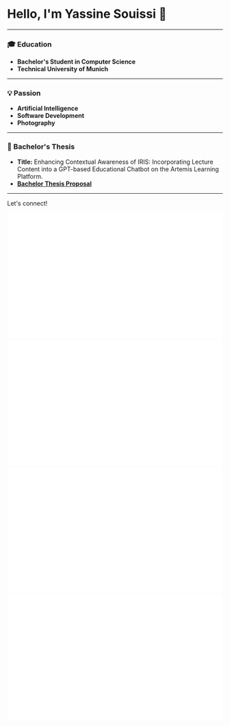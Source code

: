 # Hello, I'm Yassine Souissi 👋

---

### 🎓 Education
- **Bachelor's Student in Computer Science**
- **Technical University of Munich**

---

### 💡 Passion
- **Artificial Intelligence**
- **Software Development**
- **Photography**

---

### 📄 Bachelor's Thesis
- **Title:** Enhancing Contextual Awareness of IRIS: Incorporating Lecture Content into a GPT-based Educational Chatbot on the Artemis Learning Platform.
- **[Bachelor Thesis Proposal](https://github.com/yassinsws/Bachelor_Thesis/blob/master/Proposal.pdf)**

---

Let's connect!


![](https://raw.githubusercontent.com/yassinsws/github-stats/master/generated/overview.svg#gh-dark-mode-only)
![](https://raw.githubusercontent.com/yassinsws/github-stats/master/generated/overview.svg#gh-light-mode-only)
![](https://raw.githubusercontent.com/yassinsws/github-stats/master/generated/languages.svg#gh-dark-mode-only)
![](https://raw.githubusercontent.com/yassinsws/github-stats/master/generated/languages.svg#gh-light-mode-only)
<!--
**yassinsws/yassinsws** is a ✨ _special_ ✨ repository because its `README.md` (this file) appears on your GitHub profile.
Here are some ideas to get you started:
- 🔭 I’m currently working on ...
- 🌱 I’m currently learning ...
- 👯 I’m looking to collaborate on ...
- 🤔 I’m looking for help with ...
- 💬 Ask me about ...
- 📫 How to reach me: ...
- 😄 Pronouns: ...
- ⚡ Fun fact: ...
-->
